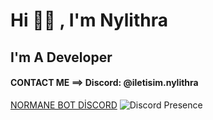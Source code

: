 # Hi 👋🏻 , I'm Nylithra
## I'm A Developer
#### CONTACT ME ==> Discord: @iletisim.nylithra 
<a href="https://discord.gg/dUZw7GeKy9">NORMANE BOT DİSCORD</a>
![Discord Presence](https://media.discordapp.net/attachments/1381646400722305128/1382009448826146899/nylithra.png?ex=68499819&is=68484699&hm=daf4f82f0995c0a81d5c6ad3bfc8bb0564c1b9844853c86e046cb729526646a3&=&format=webp&quality=lossless&width=515&height=348)
